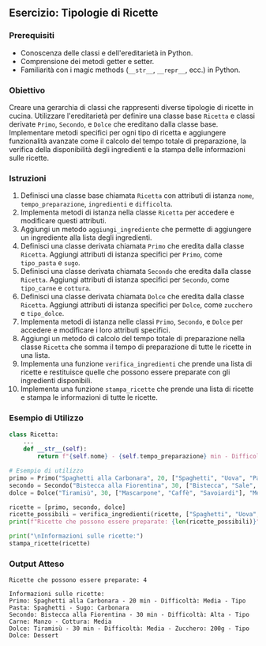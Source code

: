 ## Esercizio: Tipologie di Ricette

### Prerequisiti

- Conoscenza delle classi e dell'ereditarietà in Python.
- Comprensione dei metodi getter e setter.
- Familiarità con i magic methods (`__str__`, `__repr__`, ecc.) in Python.

### Obiettivo

Creare una gerarchia di classi che rappresenti diverse tipologie di ricette in cucina. Utilizzare l'ereditarietà per definire una classe base `Ricetta` e classi derivate `Primo`, `Secondo`, e `Dolce` che ereditano dalla classe base. Implementare metodi specifici per ogni tipo di ricetta e aggiungere funzionalità avanzate come il calcolo del tempo totale di preparazione, la verifica della disponibilità degli ingredienti e la stampa delle informazioni sulle ricette.

### Istruzioni

1. Definisci una classe base chiamata `Ricetta` con attributi di istanza `nome`, `tempo_preparazione`, `ingredienti` e `difficolta`.
2. Implementa metodi di istanza nella classe `Ricetta` per accedere e modificare questi attributi.
3. Aggiungi un metodo `aggiungi_ingrediente` che permette di aggiungere un ingrediente alla lista degli ingredienti.
4. Definisci una classe derivata chiamata `Primo` che eredita dalla classe `Ricetta`. Aggiungi attributi di istanza specifici per `Primo`, come `tipo_pasta` e `sugo`.
5. Definisci una classe derivata chiamata `Secondo` che eredita dalla classe `Ricetta`. Aggiungi attributi di istanza specifici per `Secondo`, come `tipo_carne` e `cottura`.
6. Definisci una classe derivata chiamata `Dolce` che eredita dalla classe `Ricetta`. Aggiungi attributi di istanza specifici per `Dolce`, come `zucchero` e `tipo_dolce`.
7. Implementa metodi di istanza nelle classi `Primo`, `Secondo`, e `Dolce` per accedere e modificare i loro attributi specifici.
8. Aggiungi un metodo di calcolo del tempo totale di preparazione nella classe `Ricetta` che somma il tempo di preparazione di tutte le ricette in una lista.
9. Implementa una funzione `verifica_ingredienti` che prende una lista di ricette e restituisce quelle che possono essere preparate con gli ingredienti disponibili.
10. Implementa una funzione `stampa_ricette` che prende una lista di ricette e stampa le informazioni di tutte le ricette.

### Esempio di Utilizzo

```python
class Ricetta:
    ...
    def __str__(self):
        return f"{self.nome} - {self.tempo_preparazione} min - Difficoltà: {self.difficolta}"

# Esempio di utilizzo
primo = Primo("Spaghetti alla Carbonara", 20, ["Spaghetti", "Uova", "Pancetta"], "Media", "Spaghetti", "Carbonara")
secondo = Secondo("Bistecca alla Fiorentina", 30, ["Bistecca", "Sale", "Pepe"], "Alta", "Manzo", "Media")
dolce = Dolce("Tiramisù", 30, ["Mascarpone", "Caffè", "Savoiardi"], "Media", 200, "Dessert")

ricette = [primo, secondo, dolce]
ricette_possibili = verifica_ingredienti(ricette, ["Spaghetti", "Uova", "Pancetta", "Bistecca", "Sale", "Pepe", "Mascarpone", "Caffè", "Savoiardi", "Pane", "Pomodoro", "Basilico"])
print(f"Ricette che possono essere preparate: {len(ricette_possibili)}")

print("\nInformazioni sulle ricette:")
stampa_ricette(ricette)
```

### Output Atteso

```
Ricette che possono essere preparate: 4

Informazioni sulle ricette:
Primo: Spaghetti alla Carbonara - 20 min - Difficoltà: Media - Tipo Pasta: Spaghetti - Sugo: Carbonara
Secondo: Bistecca alla Fiorentina - 30 min - Difficoltà: Alta - Tipo Carne: Manzo - Cottura: Media
Dolce: Tiramisù - 30 min - Difficoltà: Media - Zucchero: 200g - Tipo Dolce: Dessert
```
